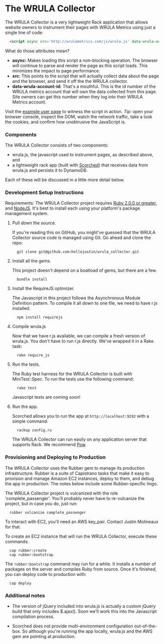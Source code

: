 # The WRULA Collector

The WRULA Collector is a very lightweight Rack application that allows website
owners to instrument their pages with WRULA Metrics using just a single line of
code:

```html
  <script async src='http://wrulametrics.com/js/wrula.js' data-wrula-account-id='8675309'></script>
```

What do those attributes mean?

- **async:** Makes loading this script a non-blocking operation. The browser will 
continue to parse and render the page as this script loads. This minimizes the
impact to page performance.
- **src:** This points to the script that will actually collect data about the
page and the browser, and send it off the the WRULA collector.
- **data-wrula-account-id:** That's a mouthful. This is the id number of the
WRULA metrics account that will own the data collected from this page. Site
owners can get this number when they log into their WRULA Metrics account.

Visit the [example user page](http://wrulametrics.com/sample_user_page.html)
to witness the script in action. *Tip:* open your browser console, inspect the DOM,
watch the network traffic, take a look the cookies, and confirm how unobtrusive
the JavaScript is.

### Components

The WRULA Collector consists of two components:

- wrula.js, the javascript used to instrument pages, as described above, and
- a lightweight rack app (built with [Scorched](http://scorchedrb.com)) that
receives data from wrula.js and persists it to DynamoDB.

Each of these will be discussed in a little more detail below.

### Development Setup Instructions

Requirements: The WRULA Collector project requires 
[Ruby 2.0.0 or greater](https://www.ruby-lang.org/en/downloads/), and
[NodeJS](http://nodejs.org/download/). It's best to install each using your
platform's package management system.

1. Pull down the source.

   If you're reading this on GitHub, you might've guessed that the WRULA
   Collector source code is managed using Git. Go ahead and clone the repo:

   ```Shell
     git clone git@github.com:hellojustin/wrula_collector.git
   ```

2. Install all the gems.

   This project doesn't depend on a boatload of gems, but there are a few. 

   ```Shell
     bundle install
   ```

3. Install the RequireJS optimizer.

   The Javascript in this project follows the Asynchronous Module Definition
   pattern. To compile it all down to one file, we need to have r.js installed.

   ```Shell
     npm install requirejs
   ```

4. Compile wrula.js

   Now that we have r.js available, we can compile a fresh version of wrula.js.
   You don't have to run r.js directly. We've wrapped it in a Rake task:

   ```Shell
     rake require_js
   ```

5. Run the tests.
  
   The Ruby test harness for the WRULA Collector is built with MiniTest::Spec.
   To run the tests use the following command:

   ```Shell
     rake test
   ```

   Javascript tests are coming soon!

6. Run the app.

   Scorched allows you to run the app at `http://localhost:9292` with a simple
   command:

   ```Shell
     rackup config.ru
   ```

   The WRULA Collector can run easily on any application server that supports Rack.
   We recommend [Pow](http://pow.cx).


### Provisioning and Deploying to Production

The WRULA Collector uses the Rubber gem to manage its production infrastructure.
Rubber is a suite of Capistrano tasks that make it easy to provision and manage
Amazon EC2 instances, deploy to them, and debug the app in production. The notes
below include some Rubber-specific lingo.

The WRULA Collector project is vulcanized with the role 'complete_passenger'.
You'll probably never have to re-vulcanize the project, but in case you do, just
run:

```Shell
  rubber vulcanize complete_passenger
```

To interact with EC2, you'll need an AWS key_pair. Contact Justin Molineaux for
that.

To create an EC2 instance that will run the WRULA Collector, execute these
commands:

```Shell
  cap rubber:create
  cap rubber:bootstrap
```

The `rubber:bootstrap` command may run for a while. It installs a number of
packages on the server and compiles Ruby from source. Once it's finished, you can
deploy code to production with:

```Shell
  cap deploy
```


### Additional notes

- The version of jQuery included into wrula.js is actually a custom jQuery build
that only includes $.ajax(). Soon we'll work this into the Javascript compilation
process.

- Scorched does not provide multi-environment configuration out-of-the-box. So 
although you're running the app locally, wrula.js and the AWS gem are pointing at
production.


